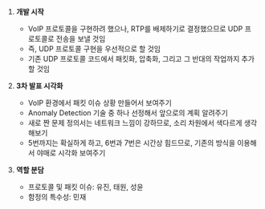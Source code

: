 1. **개발 시작**

   - VoIP 프로토콜을 구현하려 했으나, RTP를 배제하기로 결정했으므로 UDP 프로토콜로 전송을 보낼 것임
   - 즉, UDP 프로토콜 구현을 우선적으로 할 것임
   - 기존 UDP 프로토콜 코드에서 패킷화, 압축화, 그리고 그 반대의 작업까지 추가할 것임

2. **3차 발표 시각화**

   - VoIP 환경에서 패킷 이슈 상황 만들어서 보여주기
   - Anomaly Detection 기술 중 하나 선정해서 앞으로의 계획 알려주기
   - 새로 짠 문제 정의서는 네트워크 느낌이 강하므로, 소리 차원에서 색다르게 생각해보기
   - 5번까지는 확실하게 하고, 6번과 7번은 시간상 힘드므로, 기존의 방식을 이용해서 야매로 시각화 보여주기

3. **역할 분담**
   - 프로토콜 및 패킷 이슈: 유진, 태원, 성윤
   - 함정의 특수성: 민재
